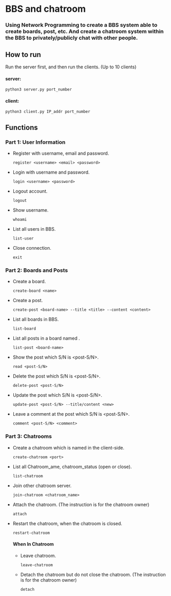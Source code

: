 # BBS and chatroom
### Using Network Programming to create a BBS system able to create boards, post, etc. And create a chatroom system within the BBS to privately/publicly chat with other people.

## How to run
Run the server first, and then run the clients. (Up to 10 clients)
#### server: 
  
  `python3 server.py port_number`

#### client: 
  
  `python3 client.py IP_addr port_number`

## Functions
### Part 1: User Information
* Register with username, email and password.

   `register <username> <email> <password>`  
* Login with username and password.

   `login <username> <password>`
* Logout account.

   `logout`
* Show username.

   `whoami`
* List all users in BBS.

   `list-user`
* Close connection.

   `exit`
   
### Part 2: Boards and Posts
* Create a board.

   `create-board <name>`
* Create a post.

   `create-post <board-name> --title <title> --content <content>`
* List all boards in BBS.

   `list-board`
* List all posts in a board named <board-name>.

   `list-post <board-name>`
* Show the post which S/N is <post-S/N>.

   `read <post-S/N>`
* Delete the post which S/N is <post-S/N>.

   `delete-post <post-S/N>`
* Update the post which S/N is <post-S/N>.

   `update-post <post-S/N> --title/content <new>`
* Leave a comment <comment> at the post which S/N is <post-S/N>.

   `comment <post-S/N> <comment>`
   
### Part 3: Chatrooms
* Create a chatroom which is named <username> in the client-side.

   `create-chatroom <port>`
* List all Chatroom_ame, chatroom_status (open or close).

   `list-chatroom`
* Join other chatroom server.

   `join-chatroom <chatroom_name>`
* Attach the chatroom. (The instruction is for the chatroom owner)

   `attach`
* Restart the chatroom, when the chatroom is closed.

   `restart-chatroom`
   #### When In Chatroom
   * Leave chatroom.

      `leave-chatroom`
   * Detach the chatroom but do not close the chatroom. (The instruction is for the chatroom owner)

      `detach`
